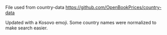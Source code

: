 File used from country-data
https://github.com/OpenBookPrices/country-data

Updated with a Kosovo emoji.
Some country names were normalized to make search easier.

